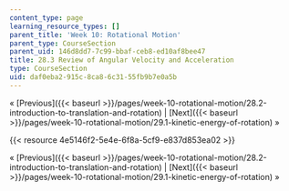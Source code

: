 ```yaml
---
content_type: page
learning_resource_types: []
parent_title: 'Week 10: Rotational Motion'
parent_type: CourseSection
parent_uid: 146d8dd7-7c99-bbaf-ceb8-ed10af8bee47
title: 28.3 Review of Angular Velocity and Acceleration
type: CourseSection
uid: daf0eba2-915c-8ca8-6c31-55fb9b7e0a5b
---
```


« [Previous]({{< baseurl >}}/pages/week-10-rotational-motion/28.2-introduction-to-translation-and-rotation) | [Next]({{< baseurl >}}/pages/week-10-rotational-motion/29.1-kinetic-energy-of-rotation) »

{{< resource 4e5146f2-5e4e-6f8a-5cf9-e837d853ea02 >}}

« [Previous]({{< baseurl >}}/pages/week-10-rotational-motion/28.2-introduction-to-translation-and-rotation) | [Next]({{< baseurl >}}/pages/week-10-rotational-motion/29.1-kinetic-energy-of-rotation) »